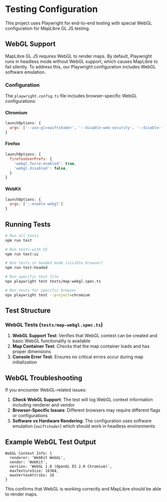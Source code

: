 # Testing Configuration

This project uses Playwright for end-to-end testing with special WebGL configuration for MapLibre GL JS testing.

## WebGL Support

MapLibre GL JS requires WebGL to render maps. By default, Playwright runs in headless mode without WebGL support, which causes MapLibre to fail silently. To address this, our Playwright configuration includes WebGL software emulation.

### Configuration

The `playwright.config.ts` file includes browser-specific WebGL configurations:

#### Chromium
```javascript
launchOptions: {
  args: ['--use-gl=swiftshader', '--disable-web-security', '--disable-features=VizDisplayCompositor']
}
```

#### Firefox
```javascript
launchOptions: {
  firefoxUserPrefs: {
    'webgl.force-enabled': true,
    'webgl.disabled': false,
  }
}
```

#### WebKit
```javascript
launchOptions: {
  args: ['--enable-webgl']
}
```

## Running Tests

```bash
# Run all tests
npm run test

# Run tests with UI
npm run test:ui

# Run tests in headed mode (visible browser)
npm run test:headed

# Run specific test file
npx playwright test tests/map-webgl.spec.ts

# Run tests for specific browser
npx playwright test --project=chromium
```

## Test Structure

### WebGL Tests (`tests/map-webgl.spec.ts`)

1. **WebGL Support Test**: Verifies that WebGL context can be created and basic WebGL functionality is available
2. **Map Container Test**: Checks that the map container loads and has proper dimensions
3. **Console Error Test**: Ensures no critical errors occur during map initialization

## WebGL Troubleshooting

If you encounter WebGL-related issues:

1. **Check WebGL Support**: The test will log WebGL context information including renderer and vendor
2. **Browser-Specific Issues**: Different browsers may require different flags or configurations
3. **Software vs Hardware Rendering**: The configuration uses software emulation (`swiftshader`) which should work in headless environments

## Example WebGL Test Output

```
WebGL Context Info: {
  renderer: 'WebKit WebGL',
  vendor: 'WebKit', 
  version: 'WebGL 1.0 (OpenGL ES 2.0 Chromium)',
  maxTextureSize: 16384,
  maxVertexAttribs: 16
}
```

This confirms that WebGL is working correctly and MapLibre should be able to render maps.